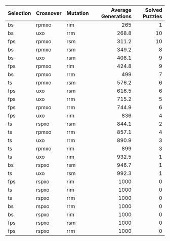| Selection   | Crossover   | Mutation   |   Average Generations |   Solved Puzzles |
|:------------|:------------|:-----------|----------------------:|-----------------:|
| bs          | rpmxo       | rim        |                 265   |                1 |
| bs          | uxo         | rrm        |                 268.8 |               10 |
| fps         | rpmxo       | rsm        |                 311.2 |               10 |
| bs          | rpmxo       | rsm        |                 349.2 |                8 |
| bs          | uxo         | rsm        |                 408.1 |                9 |
| fps         | rpmxo       | rim        |                 424.8 |                9 |
| bs          | rpmxo       | rrm        |                 499   |                7 |
| ts          | rpmxo       | rsm        |                 576.2 |                6 |
| fps         | uxo         | rsm        |                 616.5 |                6 |
| fps         | uxo         | rrm        |                 715.2 |                5 |
| fps         | rpmxo       | rrm        |                 744.9 |                6 |
| fps         | uxo         | rim        |                 836   |                4 |
| ts          | rspxo       | rsm        |                 844.1 |                2 |
| ts          | rpmxo       | rrm        |                 857.1 |                4 |
| ts          | uxo         | rrm        |                 890.9 |                3 |
| ts          | rpmxo       | rim        |                 899   |                3 |
| ts          | uxo         | rim        |                 932.5 |                1 |
| bs          | rspxo       | rsm        |                 946.7 |                1 |
| ts          | uxo         | rsm        |                 992.3 |                1 |
| fps         | rspxo       | rim        |                1000   |                0 |
| ts          | rspxo       | rim        |                1000   |                0 |
| ts          | rspxo       | rrm        |                1000   |                0 |
| bs          | rspxo       | rrm        |                1000   |                0 |
| bs          | rspxo       | rim        |                1000   |                0 |
| fps         | rspxo       | rsm        |                1000   |                0 |
| fps         | rspxo       | rrm        |                1000   |                0 |
